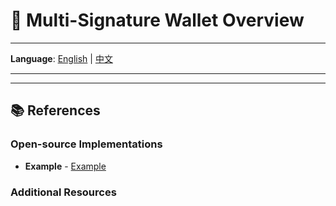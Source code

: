 # 🔐 Multi-Signature Wallet Overview

---

**Language**: [English](./README.md) | [中文](./README_zh.md)  

---



---
## 📚 References

### Open-source Implementations
- **Example** - [Example](https://example.com/abc)

### Additional Resources